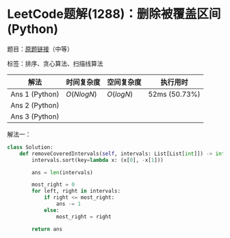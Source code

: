# LeetCode题解(1288)：删除被覆盖区间(Python)

题目：[原题链接](https://leetcode-cn.com/problems/remove-covered-intervals/)（中等）

标签：排序、贪心算法、扫描线算法

| 解法           | 时间复杂度 | 空间复杂度 | 执行用时      |
| -------------- | ---------- | ---------- | ------------- |
| Ans 1 (Python) | $O(NlogN)$ | $O(logN)$  | 52ms (50.73%) |
| Ans 2 (Python) |            |            |               |
| Ans 3 (Python) |            |            |               |

解法一：

```python
class Solution:
    def removeCoveredIntervals(self, intervals: List[List[int]]) -> int:
        intervals.sort(key=lambda x: (x[0], -x[1]))

        ans = len(intervals)

        most_right = 0
        for left, right in intervals:
            if right <= most_right:
                ans -= 1
            else:
                most_right = right

        return ans
```

